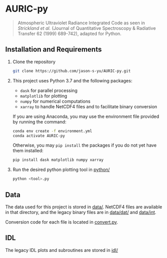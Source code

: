 # AURIC-py

> Atmospheric Ultraviolet Radiance Integrated Code as seen in *Strickland et al.* (Journal of Quantitative Spectroscopy &
Radiative Transfer 62 (1999) 689-742), adapted for Python.

## Installation and Requirements

1. Clone the repository

    ```bash
    git clone https://github.com/jason-s-yu/AURIC-py.git
    ```

2. This project uses Python 3.7 and the following packages:

   * `dask` for parallel processing
   * `matplotlib` for plotting
   * `numpy` for numerical computations
   * `xarray` to handle NetCDF4 files and to facilitate binary conversion

    If you are using Anaconda, you may use the environment file provided by running the command:

    ```bash
    conda env create -f environment.yml
    conda activate AURIC-py
    ```

    Otherwise, you may `pip install` the packages if you do not yet have them installed:

    ```bash
    pip install dask matplotlib numpy xarray
    ```

3. Run the desired python plotting tool in [python/](python)

    ```bash
    python <tool>.py
    ```

## Data

The data used for this project is stored in [data/](data). NetCDF4 files are available in that directory, and the legacy binary files are in [data/dat/](data/dat) and [data/int](data/int).

Conversion code for each file is located in [convert.py](python/convert.py).

## IDL

The legacy IDL plots and subroutines are stored in [idl/](idl)

